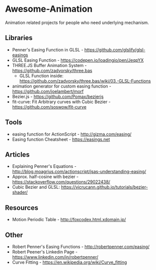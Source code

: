 # Awesome-Animation

Animation related projects for people who need underlying mechanism.

## Libraries
 * Penner's Easing Function in GLSL - https://github.com/glslify/glsl-easings
 * GLSL Easing Function - https://codepen.io/loadingio/pen/JeqpYX
 * THREE.JS Buffer Animation System - https://github.com/zadvorsky/three.bas
   - GLSL Function inside: https://github.com/zadvorsky/three.bas/wiki/03.-GLSL-Functions
 * animation generator for custom easing function - https://github.com/joelambert/morf
 * Bezier.js - https://github.com/Pomax/bezierjs
 * fit-curve: Fit Arbitrary curves with Cubic Bezier - https://github.com/soswow/fit-curve

## Tools
 * easing function for ActionScript - http://gizma.com/easing/
 * Easing function Cheatsheet - https://easings.net

## Articles
 * Explaining Penner's Equations - http://blog.moagrius.com/actionscript/jsas-understanding-easing/
 * Approx. half-cosine with bezier - https://stackoverflow.com/questions/29022438/
 * Cubic Bezier and GLSL: https://vicrucann.github.io/tutorials/bezier-shader/

## Resources
 * Motion Periodic Table - http://foxcodex.html.xdomain.jp/

## Other
 * Robert Penner's Easing Functions - http://robertpenner.com/easing/
 * Robert Peener's Linkedin Page - https://www.linkedin.com/in/robertpenner/
 * Curve Fitting - https://en.wikipedia.org/wiki/Curve_fitting
